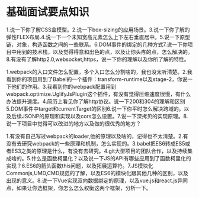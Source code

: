 # 基础面试要点知识

1.说一下你了解CSS盒模型。2.说一下box-sizing的应用场景。3.说一下你了解的弹性FLEX布局.4.说一下一个未知宽高元素怎么上下左右垂直居中。5.说一下原型链，对象，构造函数之间的一些联系。6.DOM事件的绑定的几种方式7.说一下你项目中用到的技术栈，以及觉得得意和出色的点，以及让你头疼的点，怎么解决的。8.有没有了解http2.0,websocket,https，说一下你的理解以及你所了解的特性。


1.webpack的入口文件怎么配置，多个入口怎么分割啥的，我也没太听清楚。2.我看到你的项目用到了Babel的一个插件：transform-runtime以及stage-2，你说一下他们的作用。3.我看到你的webpack配置用到webpack.optimize.UglifyJsPlugin这个插件，有没有觉得压缩速度很慢，有什么办法提升速度。4.简历上看见你了解http协议。说一下200和304的理解和区别5.DOM事件中target和currentTarget的区别6.说一下你平时怎么解决跨域的。以及后续JSONP的原理和实现以及cors怎么设置。7.说一下深拷贝的实现原理。8.说一下项目中觉得可以改进的地方以及做的很优秀的地方？


1.有没有自己写过webpack的loader,他的原理以及啥的，记得也不太清楚。2.有没有去研究webpack的一些原理和机制，怎么实现的。3.babel把ES6转成ES5或者ES3之类的原理是什么，有没有去研究。4.git大型项目的团队合作，以及持续集成啥的。5.什么是函数柯里化？以及说一下JS的API有哪些应用到了函数柯里化的实现？6.ES6的箭头函数this问题，以及拓展运算符。7.JS模块化Commonjs,UMD,CMD规范的了解，以及ES6的模块化跟其他几种的区别，以及出现的意义。8.说一下Vue实现双向数据绑定的原理，以及vue.js和react.js异同点，如果让你选框架，你怎么怎么权衡这两个框架，分析一下。

